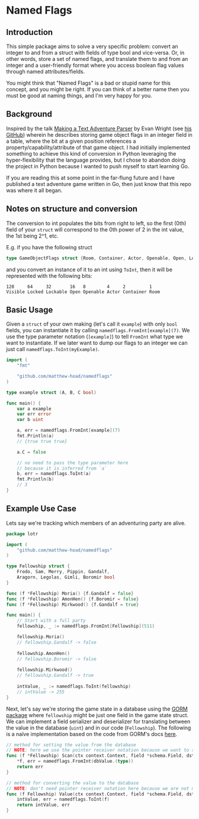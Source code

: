 # Named Flags

## Introduction

This simple package aims to solve a very specific problem: convert an integer to and from a struct with fields of type bool and vice-versa. Or, in other words, store a set of named flags, and translate them to and from an integer and a user-friendly format where you access boolean flag values through named attributes/fields.

You might think that "Named Flags" is a bad or stupid name for this concept, and you might be right. If you can think of a better name then you must be good at naming things, and I'm very happy for you.


## Background

Inspired by the talk [Making a Text Adventure Parser](https://www.youtube.com/watch?v=II3O1CJA-x8) by Evan Wright (see [his GitHub](https://github.com/evancwright/)) wherein he describes storing game object flags in an integer field in a table, where the bit at a given position references a property/capability/attribute of that game object. I had initially implemented something to achieve this kind of conversion in Python leveraging the hyper-flexibility that the language provides, but I chose to abandon doing the project in Python because I wanted to push myself to start learning Go.

If you are reading this at some point in the far-flung future and I have published a text adventure game written in Go, then just know that this repo was where it all began.


## Notes on structure and conversion

The conversion to int populates the bits from right to left, so the first (0th) field of your `struct` will correspond to the 0th power of 2 in the int value, the 1st being 2^1, etc.

E.g. if you have the following struct
```go
type GameObjectFlags struct {Room, Container, Actor, Openable, Open, Lockable, Locked, Visible bool}
```

and you convert an instance of it to an int using `ToInt`, then it will be represented with the following bits:

```
128     64     32       16   8        4     2         1
Visible Locked Lockable Open Openable Actor Container Room
```

## Basic Usage

Given a `struct` of your own making (let's call it `example`) with only `bool` fields, you can instantiate it by calling `namedflags.FromInt[example](7)`. We use the type parameter notation (`[example]`) to tell `FromInt` what type we want to instantiate. If we later want to dump our flags to an integer we can just call `namedflags.ToInt(myExample)`.

```go
import (
	"fmt"

	"github.com/matthew-hoad/namedflags"
)

type example struct (A, B, C bool)

func main() {
	var a example
	var err error
	var b uint

	a, err = namedflags.FromInt[example](7)
	fmt.Println(a)
	// {true true true}

	a.C = false

	// no need to pass the type parameter here
	// because it is inferred from `a`
	b, err = namedflags.ToInt(a)
	fmt.Println(b)
	// 3
}
```


## Example Use Case

Lets say we're tracking which members of an adventuring party are alive.

```go
package lotr

import (
	"github.com/matthew-hoad/namedflags"
)

type Fellowship struct {
	Frodo, Sam, Merry, Pippin, Gandalf,
	Aragorn, Legolas, Gimli, Boromir bool
}

func (f *Fellowship) Moria() {f.Gandalf = false}
func (f *Fellowship) AmonHen() {f.Boromir = false}
func (f *Fellowship) Mirkwood() {f.Gandalf = true}

func main() {
	// Start with a full party
	fellowship, _ := namedflags.FromInt[Fellowship](511)

	fellowship.Moria()
	// fellowship.Gandalf -> false
	
	fellowship.AmonHen()
	// fellowship.Boromir -> false
	
	fellowship.Mirkwood()
	// fellowship.Gandalf -> true
	
	intValue, _ := namedflags.ToInt(fellowship)
	// intValue -> 255
}
```

Next, let's say we're storing the game state in a database using the [GORM package](https://github.com/go-gorm/gorm) where `fellowship` might be just one field in the game state struct. We can implement a field serializer and deserializer for translating between the value in the database (`uint`) and in our code (`Fellowship`). The following is a naïve implementation based on the code from GORM's docs [here](https://gorm.io/docs/serializer.html).

```go
// method for setting the value from the database
// NOTE: here we use the pointer receiver notation because we want to set the value
func (f *Fellowship) Scan(ctx context.Context, field *schema.Field, dst reflect.Value, dbValue interface{}) (err error) {
	*f, err = namedflags.FromInt(dbValue.(type))
	return err
}

// method for converting the value to the database
// NOTE: don't need pointer receiver notation here because we are not modifying the value
func (f Fellowship) Value(ctx context.Context, field *schema.Field, dst reflect.Value, fieldValue interface{}) (interface{}, error) {
	intValue, err = namedflags.ToInt(f)
	return intValue, err
}
```

